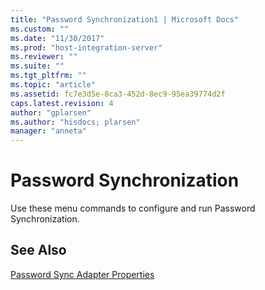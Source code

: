 ```yaml
---
title: "Password Synchronization1 | Microsoft Docs"
ms.custom: ""
ms.date: "11/30/2017"
ms.prod: "host-integration-server"
ms.reviewer: ""
ms.suite: ""
ms.tgt_pltfrm: ""
ms.topic: "article"
ms.assetid: fc7e3d5e-8ca3-452d-8ec9-95ea39774d2f
caps.latest.revision: 4
author: "gplarsen"
ms.author: "hisdocs; plarsen"
manager: "anneta"
---
```

# Password Synchronization
Use these menu commands to configure and run Password Synchronization.  
  
## See Also  
 [Password Sync Adapter Properties](../core/password-sync-adapter-properties2.md)